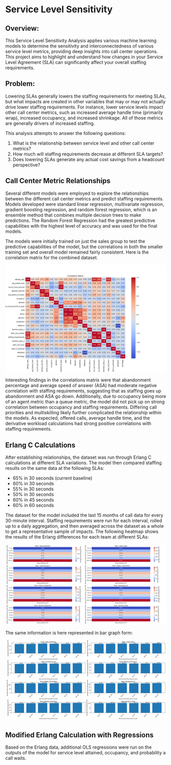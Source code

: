 # Service Level Sensitivity
## Overview:

This Service Level Sensitivity Analysis applies various machine learning models to determine the sensitivity and interconnectedness of various service level metrics, providing deep insights into call center operations. This project aims to highlight and understand how changes in your Service Level Agreement (SLA) can significantly affect your overall staffing requirements.

## Problem:

Lowering SLAs generally lowers the staffing requirements for meeting SLAs, but what impacts are created in other variables that may or may not actually drive lower staffing requirements. For instance, lower service levels impact other call center metrics, such as increased average handle time (primarily wrap), increased occupancy, and increased shrinkage. All of those metrics are generally drivers of increased staffing. 

This analysis attempts to answer the following questions:

1. What is the relationship between service level and other call center metrics?
2. How much will staffing requirements decrease at different SLA targets?
3. Does lowering SLAs generate any actual cost savings from a headcount perspective?

## Call Center Metric Relationships

Several different models were employed to explore the relationships between the different call center metrics and predict staffing requirements. Models developed were standard linear regression, multivariate regression, gradient boosting regression, and random forest regression, which is an ensemble method that combines multiple decision trees to make predictions. The Random Forest Regression had the greatest predictive capabilities with the highest level of accuracy and was used for the final models.

The models were initially trained on just the sales group to test the predictive capabilities of the model, but the correlations in both the smaller training set and overall model remained fairly consistent. Here is the correlation matrix for the combined dataset. 

![](visualizations/updated_correlation_matrix.png)

Interesting findings in the correlations matrix were that abandonment percentage and average speed of answer (ASA) had moderate negative correlation with staffing requirements, suggesting that as staffing goes up abandonment and ASA go down. Additionally, due to occupancy being more of an agent metric than a queue metric, the model did not pick up on strong correlation between occupancy and staffing requirements. Differing call priorities and multiskilling likely further complicated the relationship within the models. As expected, offered calls, average handle time, and the derivative workload calculations had strong positive correlations with staffing requirements. 

## Erlang C Calculations

After establishing relationships, the dataset was run through Erlang C calculations at different SLA variations. The model then compared staffing results on the same data at the following SLAs:

- 65% in 30 seconds (current baseline)
- 60% in 30 seconds
- 55% in 30 seconds
- 50% in 30 seconds
- 60% in 45 seconds
- 60% in 60 seconds

The dataset for the model included the last 15 months of call data for every 30-minute interval. Staffing requirements were run for each interval, rolled up to a daily aggregation, and then averaged across the dataset as a whole to get a representative sample of impacts. The following heatmap shows the results of the Erlang differences for each team at different SLAs:

![](visualizations/fte_diff.png)

The same information is here represented in bar graph form:

![](visualizations/fte_diff_bar.png)

## Modified Erlang Calculation with Regressions

Based on the Erlang data, additional OLS regressions were run on the outputs of the model for service level attained, occupancy, and probability a call waits. 
